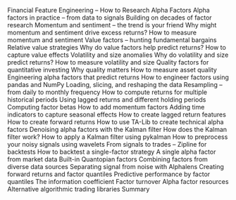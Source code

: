 Financial Feature Engineering – How to Research Alpha Factors
Alpha factors in practice – from data to signals
Building on decades of factor research
Momentum and sentiment – the trend is your friend
Why might momentum and sentiment drive excess returns?
How to measure momentum and sentiment
Value factors – hunting fundamental bargains
Relative value strategies
Why do value factors help predict returns?
How to capture value effects
Volatility and size anomalies
Why do volatility and size predict returns?
How to measure volatility and size
Quality factors for quantitative investing
Why quality matters
How to measure asset quality
Engineering alpha factors that predict returns
How to engineer factors using pandas and NumPy
Loading, slicing, and reshaping the data
Resampling – from daily to monthly frequency
How to compute returns for multiple historical periods
Using lagged returns and different holding periods
Computing factor betas
How to add momentum factors
Adding time indicators to capture seasonal effects
How to create lagged return features
How to create forward returns
How to use TA-Lib to create technical alpha factors
Denoising alpha factors with the Kalman filter
How does the Kalman filter work?
How to apply a Kalman filter using pykalman
How to preprocess your noisy signals using wavelets
From signals to trades – Zipline for backtests
How to backtest a single-factor strategy
A single alpha factor from market data
Built-in Quantopian factors
Combining factors from diverse data sources
Separating signal from noise with Alphalens
Creating forward returns and factor quantiles
Predictive performance by factor quantiles
The information coefficient
Factor turnover
Alpha factor resources
Alternative algorithmic trading libraries
Summary